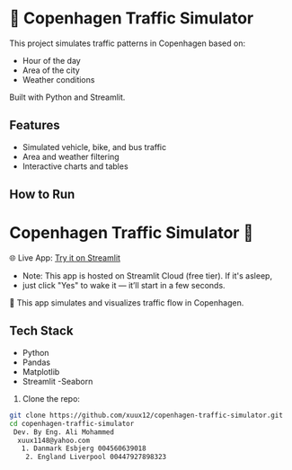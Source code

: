 # 🚦 Copenhagen Traffic Simulator

This project simulates traffic patterns in Copenhagen based on:
- Hour of the day
- Area of the city
- Weather conditions

Built with Python and Streamlit.

## Features
- Simulated vehicle, bike, and bus traffic
- Area and weather filtering
- Interactive charts and tables

## How to Run
# Copenhagen Traffic Simulator 🚦

🌐 Live App: [Try it on Streamlit](https://ali-mohammed.streamlit.app/)

- Note: This app is hosted on Streamlit Cloud (free tier). If it's asleep, 
 - just click "Yes" to wake it — it’ll start in a few seconds.

📁 This app simulates and visualizes traffic flow in Copenhagen.

## Tech Stack
- Python
- Pandas
- Matplotlib
- Streamlit
-Seaborn



1. Clone the repo:
```bash
git clone https://github.com/xuux12/copenhagen-traffic-simulator.git
cd copenhagen-traffic-simulator
 Dev. By Eng. Ali Mohammed
  xuux1148@yahoo.com
   1. Danmark Esbjerg 004560639018
    2. England Liverpool 00447927898323
